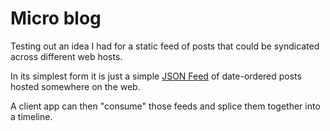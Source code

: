 # Micro blog

Testing out an idea I had for a static feed of posts that could be syndicated across different web hosts.

In its simplest form it is just a simple [JSON Feed](https://www.jsonfeed.org/) of date-ordered posts hosted somewhere on the web.

A client app can then "consume" those feeds and splice them together into a timeline.
